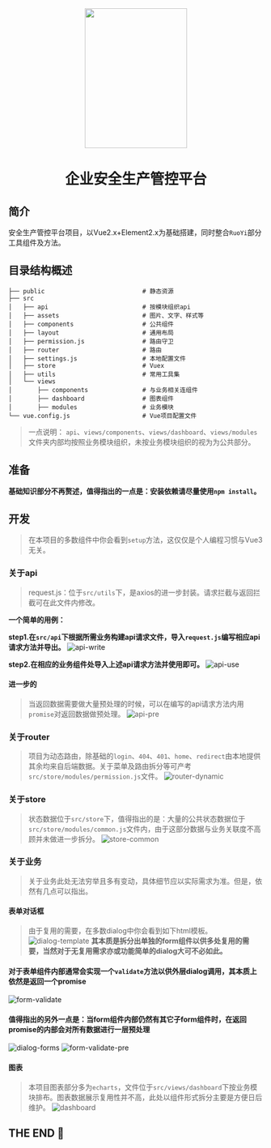 <div align="center"><img alt="" width="202" height="276" src="https://tva1.sinaimg.cn/large/008i3skNgy1gpuye0dtvtg308p0bwdk0.gif"><br>
<h1>企业安全生产管控平台</h1>
</div>

## 简介

安全生产管控平台项目，以Vue2.x+Element2.x为基础搭建，同时整合`RuoYi`部分工具组件及方法。

## 目录结构概述

```.
├── public                           # 静态资源
├── src
│   ├── api                          # 按模块组织api
│   ├── assets                       # 图片、文字、样式等
│   ├── components                   # 公共组件
│   ├── layout                       # 通用布局
│   ├── permission.js                # 路由守卫
│   ├── router                       # 路由
│   ├── settings.js                  # 本地配置文件
│   ├── store                        # Vuex
│   ├── utils                        # 常用工具集
│   └── views
│       ├── components               # 与业务相关连组件
│       ├── dashboard                # 图表组件
│       ├── modules                  # 业务模块
└── vue.config.js                    # Vue项目配置文件

```

> 一点说明：
`api`、`views/components`、`views/dashboard`、`views/modules`文件夹内部均按照业务模块组织，未按业务模块组织的视为为公共部分。

## 准备

**基础知识部分不再赘述，值得指出的一点是：安装依赖请尽量使用`npm install`。**

## 开发

>在本项目的多数组件中你会看到`setup`方法，这仅仅是个人编程习惯与Vue3无关。

### 关于api

>request.js：位于`src/utils`下，是axios的进一步封装。请求拦截与返回拦截可在此文件内修改。

  **一个简单的用例：**

  **step1.在`src/api`下根据所需业务构建api请求文件，导入`request.js`编写相应api请求方法并导出。**
  ![api-write](https://tva1.sinaimg.cn/large/008i3skNgy1gpuu2aftdej30ts0kwq65.jpg)  

  **step2.在相应的业务组件处导入上述api请求方法并使用即可。**
  ![api-use](https://tva1.sinaimg.cn/large/008i3skNgy1gpuu7pp6asj312e0d8q51.jpg)

#### 进一步的

>当返回数据需要做大量预处理的时候，可以在编写的api请求方法内用`promise`对返回数据做预处理。
![api-pre](https://tva1.sinaimg.cn/large/008i3skNgy1gpuueehvr7j30u01844di.jpg)

### 关于router

>项目为动态路由，除基础的`login`、`404`、`401`、`home`、`redirect`由本地提供其余均来自后端数据。关于菜单及路由拆分等可产考`src/store/modules/permission.js`文件。
![router-dynamic](https://tva1.sinaimg.cn/large/008i3skNgy1gpuvvlfwh2j30u01gstno.jpg)

### 关于store

>状态数据位于`src/store`下，值得指出的是：大量的公共状态数据位于`src/store/modules/common.js`文件内，由于这部分数据与业务关联度不高顾并未做进一步拆分。
![store-common](https://tva1.sinaimg.cn/large/008i3skNgy1gpuvgaseauj30nm16mtcz.jpg)

### 关于业务

>关于业务此处无法穷举且多有变动，具体细节应以实际需求为准。但是，依然有几点可以指出。

#### 表单对话框

>由于复用的需要，在多数dialog中你会看到如下html模板。
![dialog-template](https://tva1.sinaimg.cn/large/008i3skNgy1gpuwg90w4fj312b0u0dlu.jpg)
**其本质是拆分出单独的form组件以供多处复用的需要，当然对于无复用需求亦或功能简单的dialog大可不必如此。**  

#### 对于表单组件内部通常会实现一个`validate`方法以供外层dialog调用，其本质上依然是返回一个promise

>
![form-validate](https://tva1.sinaimg.cn/large/008i3skNgy1gpuwrxljcgj314c0oq0wu.jpg)

#### 值得指出的另外一点是：当form组件内部仍然有其它子form组件时，在返回promise的内部会对所有数据进行一层预处理

>
![dialog-forms](https://tva1.sinaimg.cn/large/008i3skNgy1gpuwztwzokj30u01amk5f.jpg)
![form-validate-pre](https://tva1.sinaimg.cn/large/008i3skNgy1gpux0llbucj312m0u0gs9.jpg)

#### 图表

>本项目图表部分多为`echarts`，文件位于`src/views/dashboard`下按业务模块排布。图表数据展示复用性并不高，此处以组件形式拆分主要是方便日后维护。
![dashboard](https://tva1.sinaimg.cn/large/008i3skNgy1gpux9dxyewj30710bi0te.jpg)

## THE END 🙏